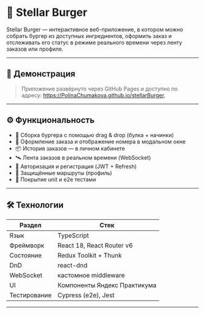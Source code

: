 # 🌟 Stellar Burger

Stellar Burger — интерактивное веб-приложение, в котором можно собрать бургер из доступных ингредиентов, оформить заказ и отслеживать его статус в режиме реального времени через ленту заказов или профиле.

---

## 🚀 Демонстрация

> Приложение развёрнуто через GitHub Pages и доступно по адресу: https://PolinaChumakova.github.io/stellarBurger,

---

## ⚙️ Функциональность

- 🍔 Сборка бургера с помощью drag & drop (булка + начинки)
- 🛒 Оформление заказа и отображение номера в модальном окне
- 📦 История заказов — в личном кабинете
- 🛰️ Лента заказов в реальном времени (WebSocket)
- 🔐 Авторизация и регистрация (JWT + Refresh)
- 🔁 Защищённые маршруты (профиль)
- 🧪 Покрытие unit и e2e тестами

---

## 🛠️ Технологии

| Раздел       | Стек                         |
| ------------ | ---------------------------- |
| Язык         | TypeScript                   |
| Фреймворк    | React 18, React Router v6    |
| Состояние    | Redux Toolkit + Thunk        |
| DnD          | react-dnd                    |
| WebSocket    | кастомное middleware         |
| UI           | Компоненты Яндекс Практикума |
| Тестирование | Cypress (e2e), Jest          |

---
